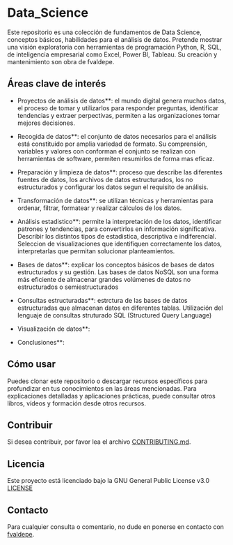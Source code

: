 # Data_Science
Este repositorio es una colección de fundamentos de Data Science, conceptos básicos, habilidades para el análisis de datos. Pretende mostrar una visión exploratoria con herramientas de programación Python, R, SQL, de inteligencia empresarial como Excel, Power BI, Tableau. Su creación y mantenimiento son obra de fvaldepe.

## Áreas clave de interés

- Proyectos de análisis de datos**: el mundo digital genera muchos datos, el proceso de tomar y utilizarlos para responder preguntas, identificar tendencias y extraer perpectivas, permiten a las organizaciones tomar mejores decisiones.

- Recogida de datos**: el conjunto de datos necesarios para el análisis está constituido por amplia variedad de formato. Su comprensión, variables y valores con conforman el conjunto se realizan con herramientas de software, permiten resumirlos de forma mas eficaz.

- Preparación y limpieza de datos**: proceso que describe las diferentes fuentes de datos, los archivos de datos estructurados, los no estructurados y configurar los datos segun el requisito de análisis.

- Transformación de datos**: se utilizan técnicas y herramientas para ordenar, filtrar, formatear y realizar cálculos de los datos.

- Análisis estadistico**: permite la interpretación de los datos, identificar patrones y tendencias, para convertirlos en información significativa. Describir los distintos tipos de estadistica, descriptiva e indiferencial. Seleccion de visualizaciones que identifiquen correctamente los datos, interpretarlas que permitan solucionar planteamientos.
- Bases de datos**: explicar los conceptos básicos de bases de datos estructurados y su gestión. Las bases de datos NoSQL son una forma más eficiente de almacenar grandes volúmenes de datos no estructurados o semiestructurados
- Consultas estructuradas**: estrctura de las bases de datos estructuradas que almacenan datos en diferentes tablas. Utilización del lenguaje de consultas struturado SQL (Structured Query Language)
- Visualización de datos**:
- Conclusiones**:

## Cómo usar 
Puedes clonar este repositorio o descargar recursos específicos para profundizar en tus conocimientos en las áreas mencionadas. Para explicaciones detalladas y aplicaciones prácticas, puede consultar otros libros, vídeos y formación desde otros recursos.

## Contribuir
Si desea contribuir, por favor lea el archivo [CONTRIBUTING.md](CONTRIBUTING.md).

## Licencia
Este proyecto está licenciado bajo la GNU General Public License v3.0 [LICENSE](LICENSE)

## Contacto
Para cualquier consulta o comentario, no dude en ponerse en contacto con [fvaldepe](https://www.linkedin.com/in/fvaldepe/).
